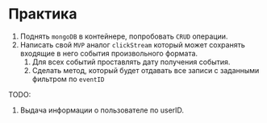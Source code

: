 # Практика 
1. Поднять `mongoDB` в контейнере, попробовать `CRUD` операции.
2. Написать свой `MVP` аналог `clickStream` который может сохранять входящие в него события произвольного формата. 
   1. Для всех событий проставлять дату получения события. 
   2. Сделать метод, который будет отдавать все записи с заданными фильтром по `eventID`

TODO:  
1. Выдача информации о пользователе по userID.
